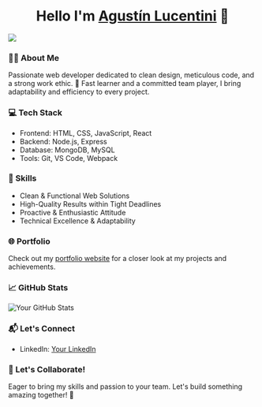 <div align="center">
<h1 align="center">Hello I'm <a href="https://lucen.is-a.dev/">Agustín Lucentini</a> 👋</h1>
</div>
<img src="https://res.cloudinary.com/dcbmvyyes/image/upload/v1705167717/lucendevBanner_z4lhqn.png">

### 👨‍💻 About Me

Passionate web developer dedicated to clean design, meticulous code, and a strong work ethic. 🚀 Fast learner and a committed team player, I bring adaptability and efficiency to every project.

### 💻 Tech Stack

- Frontend: HTML, CSS, JavaScript, React
- Backend: Node.js, Express
- Database: MongoDB, MySQL
- Tools: Git, VS Code, Webpack

### 🚀 Skills

- Clean & Functional Web Solutions
- High-Quality Results within Tight Deadlines
- Proactive & Enthusiastic Attitude
- Technical Excellence & Adaptability

### 🌐 Portfolio

Check out my [portfolio website](https://lucen.is-a.dev/) for a closer look at my projects and achievements.

### 📈 GitHub Stats

![Your GitHub Stats](https://github-readme-stats.vercel.app/api?username=lucenstuff&show_icons=true&hide=issues&theme=radical)

### 📬 Let's Connect

- LinkedIn: [Your LinkedIn](https://www.linkedin.com/in/agustín-lucentini-055832276/)

### 🚀 Let's Collaborate!

Eager to bring my skills and passion to your team. Let's build something amazing together! 🌟


